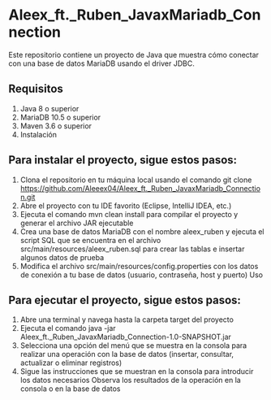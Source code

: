 # Aleex_ft._Ruben_JavaxMariadb_Connection
Este repositorio contiene un proyecto de Java que muestra cómo conectar con una base de datos MariaDB usando el driver JDBC.

## Requisitos
1. Java 8 o superior
2. MariaDB 10.5 o superior
3. Maven 3.6 o superior
4. Instalación

## Para instalar el proyecto, sigue estos pasos:

1. Clona el repositorio en tu máquina local usando el comando git clone https://github.com/Aleeex04/Aleex_ft._Ruben_JavaxMariadb_Connection.git
2. Abre el proyecto con tu IDE favorito (Eclipse, IntelliJ IDEA, etc.)
3. Ejecuta el comando mvn clean install para compilar el proyecto y generar el archivo JAR ejecutable
4. Crea una base de datos MariaDB con el nombre aleex_ruben y ejecuta el script SQL que se encuentra en el archivo src/main/resources/aleex_ruben.sql para crear las tablas e insertar algunos datos de prueba
5. Modifica el archivo src/main/resources/config.properties con los datos de conexión a tu base de datos (usuario, contraseña, host y puerto)
Uso

## Para ejecutar el proyecto, sigue estos pasos:

1. Abre una terminal y navega hasta la carpeta target del proyecto
2. Ejecuta el comando java -jar Aleex_ft._Ruben_JavaxMariadb_Connection-1.0-SNAPSHOT.jar
3. Selecciona una opción del menú que se muestra en la consola para realizar una operación con la base de datos (insertar, consultar, actualizar o eliminar registros)
4. Sigue las instrucciones que se muestran en la consola para introducir los datos necesarios
Observa los resultados de la operación en la consola o en la base de datos
